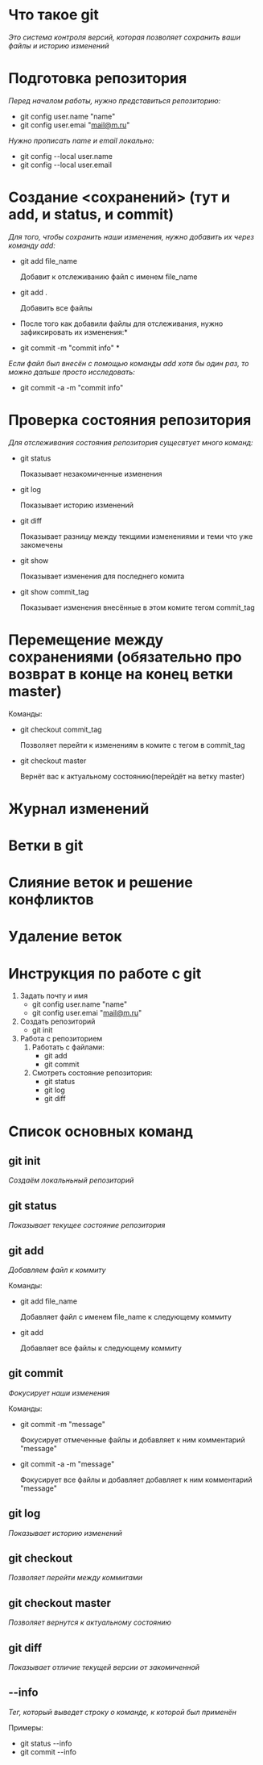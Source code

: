 # Что такое git

*Это система контроля версий, которая позволяет сохранить ваши файлы и историю изменений*

# Подготовка репозитория 
*Перед началом работы, нужно представиться репозиторию:*
   * git config user.name "name"
   * git config user.emai "mail@m.ru"

*Нужно прописать name и email локально:*
* git config --local user.name
* git config --local user.email



# Создание <сохранений> (тут и add, и status, и commit)
*Для того, чтобы сохранить наши изменения, нужно добавить их через команду add:*

* git add file_name

    Добавит к отслеживанию файл с именем file_name

* git add .

    Добавить все файлы

* После того как добавили файлы для отслеживания, нужно зафиксировать их изменения:*

* git commit -m "commit info" *

*Если файл был внесён с помощью команды add хотя бы один раз, то можно дальше просто исследовать:*

* git commit -a -m "commit info"




# Проверка состояния репозитория 
*Для отслеживания состояния репозитория сущесвтует много команд:*
* git status 

   Показывает незакомиченные изменения

* git log

   Показывает историю изменений 

* git diff 

   Показывает разницу между текщими изменениями и теми что уже закомечены
  
* git show

   Показывает изменения для последнего комита

* git show commit_tag

   Показывает изменения внесённые в этом комите тегом commit_tag

# Перемещение между сохранениями (обязательно про возврат в конце на конец ветки master)
Команды:
* git checkout commit_tag
 
   Позволяет перейти к изменениям в комите  с тегом в commit_tag

* git checkout master 

   Вернёт вас к актуальному состоянию(перейдёт на ветку master)

# Журнал изменений 

# Ветки в git 

# Слияние веток и решение конфликтов 

# Удаление веток

# Инструкция по работе с git
1. Задать почту и имя
   * git config user.name "name"
   * git config user.emai "mail@m.ru"
2. Создать репозиторий
   * git init 
3. Работа с репозиторием 
   1. Работать с файлами:
      * git add
      * git commit 
   2. Смотреть состояние репозитория:
      * git status
      * git log
      * git diff 

# Список основных команд

## git init
*Создаём локальньный репозиторий*

## git status
*Показывает текущее состояние репозитория*

## git add 
*Добавляем файл к коммиту*

Команды:

* git add  file_name

  Добавляет файл с именем file_name к следующему коммиту

* git add 

  Добавляет все файлы к следующему коммиту

## git commit 
*Фокусирует наши изменения*

Команды:
* git commit -m "message"

  Фокусирует отмеченные файлы и добавляет к ним комментарий "message"

* git commit -a -m "message"

  Фокусирует все файлы и добавляет добавляет к ним комментарий "message"

## git log
*Показывает историю изменений*

## git checkout 
*Позволяет перейти между коммитами*

## git checkout master
*Позволяет вернутся к актуальному состоянию*

## git diff
*Показывает отличие текущей версии от закомиченной*

## --info
*Тег, который выведет строку о команде, к которой был применён*

Примеры:
* git status --info
* git commit --info


  

